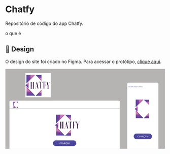 # Chatfy 

Repositório de código do app Chatfy.

o que é

## :art: Design
O design do site foi criado no Figma. Para acessar o protótipo, [clique aqui](https://figma.com/file/F4AeiLaW8Yi7zr4eCuLtpX/Website).

![Design](./assets/chatfy.PNG)

